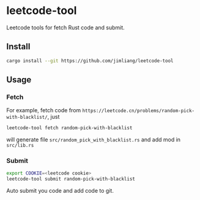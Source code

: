 
# leetcode-tool

Leetcode tools for fetch Rust code and submit.

## Install

```bash
cargo install --git https://github.com/jimliang/leetcode-tool
```

## Usage

### Fetch
For example, fetch code from `https://leetcode.cn/problems/random-pick-with-blacklist/`, just

```bash
leetcode-tool fetch random-pick-with-blacklist
```

will generate file `src/random_pick_with_blacklist.rs` and add mod in `src/lib.rs`

### Submit

```bash
export COOKIE=<leetcode cookie>
leetcode-tool submit random-pick-with-blacklist
```

Auto submit you code and add code to git.
